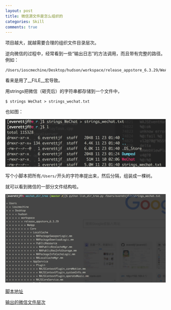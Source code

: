 ```yaml
---
layout: post
title: 微信源文件是怎么组织的
categories: Skill
comments: true
---
```



项目越大，就越需要合理的组织文件目录层次。

逆向微信的过程中，经常看到一些“输出日志”的方法调用，而且带有完整的路径。例如：

<!-- more -->

```
/Users/ioscmechine/Desktop/hudson/workspace/release_appstore_6.3.29/WeApp/Core/LocalCache/WAPackageSweeperLogic.mm
```

看来是用了__FILE__宏导致。

用strings把微信（砸壳后）的字符串都存储到一个文件中，

```
$ strings WeChat > strings_wechat.txt
```

也如图：

![](/media/14798364851450.jpg)

写个小脚本把所有`/Users/`开头的字符串提出来，然后分隔，组装成一棵树。

就可以看到微信的一部分文件结构啦。

![](/media/14798366527896.jpg)


[脚本地址](https://github.com/everettjf/Yolo/tree/master/ListWeChatDirTree)

[输出的微信文件层次](https://github.com/everettjf/Yolo/tree/master/ListWeChatDirTree/wechat_tree.txt)
